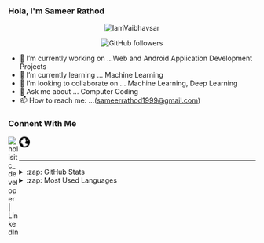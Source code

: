 ### Hola, I'm Sameer Rathod

<p align="center"> <img src="https://komarev.com/ghpvc/?username=IamVaibhavsar" alt="IamVaibhavsar" /> 
<p align="center"> <img alt="GitHub followers" src="https://img.shields.io/github/followers/IamVaibhavsar?style=social">

- 🔭 I’m currently working on ...Web and Android Application Development Projects
- 🌱 I’m currently learning ... Machine Learning
- 👯 I’m looking to collaborate on ... Machine Learning, Deep Learning
- 💬 Ask me about ... Computer Coding 
- 📫 How to reach me: ...(sameerrathod1999@gmail.com)

### Connent With Me 

[<img align="left" alt="holisitc_developer | LinkedIn" width="22px" src="https://cdn.jsdelivr.net/npm/simple-icons@v3/icons/linkedin.svg" />][linkedin]

[<img align="left" alt="holisitc_developer" width="22px" src="https://raw.githubusercontent.com/iconic/open-iconic/master/svg/globe.svg" />][website]

<br />
<br />

---

<details>
  <summary>:zap: GitHub Stats</summary>

  <img align="left" alt="IamVaibhavsar's GitHub Stats" src="https://github-readme-stats.vercel.app/api?username=IamVaibhavsar&show_icons=true&hide_border=true" />

</details>

<details>
  <summary>:zap: Most Used Languages</summary>

<img align="left" alt="IamVaibhavsar's GitHub Top Languages" src="https://github-readme-stats.vercel.app/api/top-langs/?username=IamVaibhavsar" />
</details>

[website]: https://sameerrathod99.wordpress.com/
[linkedin]: https://www.linkedin.com/in/sameerrathod1999/
